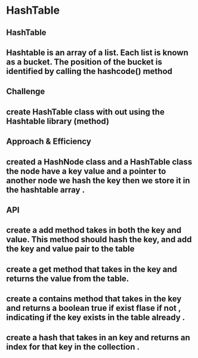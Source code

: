 # HashTable

## HashTable

## Hashtable is an array of a list. Each list is known as a bucket. The position of the bucket is identified by calling the hashcode() method

## Challenge

## create HashTable class with out using the Hashtable library (method)

## Approach & Efficiency

## created a HashNode class and a HashTable class the node have a key value and a pointer to another node we hash the key then we store it in the hashtable array .

## API

## create a add method takes in both the key and value. This method should hash the key, and add the key and value pair to the table

## create a get method that takes in the key and returns the value from the table.

## create a contains method that takes in the key and returns a boolean true if exist flase if not , indicating if the key exists in the table already .

## create a hash that takes in an key and returns an index for that key in the collection .
